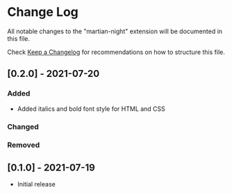 # Change Log

All notable changes to the "martian-night" extension will be documented in this file.

Check [Keep a Changelog](http://keepachangelog.com/) for recommendations on how to structure this file.

## [0.2.0] - 2021-07-20

### Added
- Added italics and bold font style for HTML and CSS

### Changed

### Removed

## [0.1.0] - 2021-07-19

- Initial release